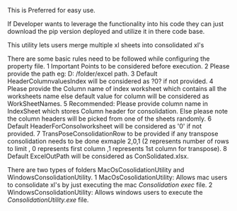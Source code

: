 This is Preferred for easy use.

If Developer wants to leverage the functionality into his code they can just download 
    the pip version deployed and utilize it in there code base.

This utility lets users merge multiple xl sheets into consolidated xl's

There are some basic rules need to be followed while configuring the property file.
    1 Important Points to be considered before execution.
    2 Please provide the path eg: D: /folder/excel path.
    3 Default HeaderColumnvaluesIndex will be considered as ?0? if not provided.
    4 Please provide the Column name of index worksheet which contains all the worksheets name else default value for column will be considered as WorkSheetNames.
    5 Recommended: Please provide column name in IndexSheet which stores Column header for consolidation. Else please note the column headers will be picked from one of the sheets randomly.
    6 Default HeaderForConsolworksheet will be considered as '0' if not provided.
    7 TransPoseConsolidationRow to be provided if any transpose consolidation needs to be done exmaple 2,0,1 (2 represents number of rows to limit , 0 represents first column ,1 represents 1st column for transpose).
    8 Default ExcelOutPath will be considered as ConSolidated.xlsx.

There are two types of folders MacOsCosolidationUtility and WindowsConsolidationUtility.
    1 MacOsCosolidationUtility:
        Allows mac users to consolidate xl's by just executing the mac *Consolidation exec* file.
    2 WindowsConsolidationUtility:
        Allows windows users to execute the *ConsolidationUtility.exe* file. 
